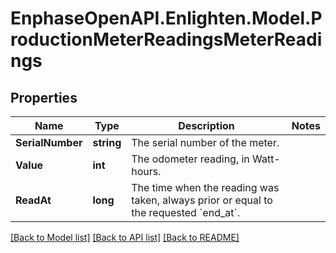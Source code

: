 # EnphaseOpenAPI.Enlighten.Model.ProductionMeterReadingsMeterReadings

## Properties

Name | Type | Description | Notes
------------ | ------------- | ------------- | -------------
**SerialNumber** | **string** | The serial number of the meter. | 
**Value** | **int** | The odometer reading, in Watt-hours. | 
**ReadAt** | **long** | The time when the reading was taken, always prior or equal to the requested &#x60;end_at&#x60;. | 

[[Back to Model list]](../README.md#documentation-for-models) [[Back to API list]](../README.md#documentation-for-api-endpoints) [[Back to README]](../README.md)

